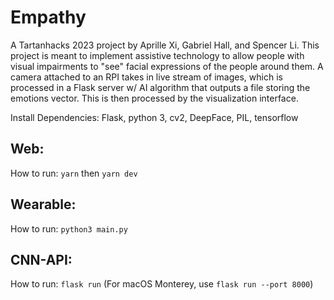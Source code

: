 # Empathy

A Tartanhacks 2023 project by Aprille Xi, Gabriel Hall, and Spencer Li. This project is meant to implement assistive technology to allow people with visual impairments to "see" facial expressions of the people around them. A camera attached to an RPI takes in live stream of images, which is processed in a Flask server w/ AI algorithm that outputs a file storing the emotions vector. This is then processed by the visualization interface.

Install Dependencies: Flask, python 3, cv2, DeepFace, PIL, tensorflow

## Web:

How to run: ```yarn``` then ```yarn dev```

## Wearable:

How to run: ```python3 main.py```

## CNN-API:

How to run: ```flask run```  (For macOS Monterey, use ```flask run --port 8000```)

